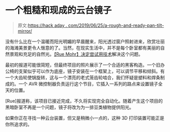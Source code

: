 # 一个粗糙和现成的云台镜子

> 原文:[https://hack aday . com/2019/06/25/a-rough-and-ready-pan-tilt-mirror/](https://hackaday.com/2019/06/25/a-rough-and-ready-pan-tilt-mirror/)

没有什么比在一个温暖而阳光明媚的早晨醒来，阳光透过窗户照射进来，欣赏壮丽的海滩美景更令人惬意的了。当然，在现实生活中，并不是每个卧室都有美丽的自然景观和充足的自然光。[【Rue Mohr】决定尝试用技术](http://ruemohr.org/~ircjunk/projects/tiltnpanmirror/readme.txt)解决这个问题。

最初的报道可能很简短，但最终项目的照片展示了一个合适的黑客构造。一个旧办公椅的支架似乎可以作为底座，镜子安装在一个框架上，可以调节平移和倾斜。有一个大齿轮使锅旋转，这与一个漂亮的老式笼齿轮啮合，我们怀疑是塑料和焊条制成的。一个 AVR 微控制器负责运行这个节目，它插入一系列的路点来设置镜子全天的位置。

[Rue]报道称，该项目已接近完成，不久将实现完全自动化。随着产生这个项目的黑暗卧室不再是一个问题，镜子将改为为一排豆类植物提供阳光。

如果你正在寻找一种云台装置，但又是稍微小一点的，这种 3D 打印装置可能正是你所追求的。